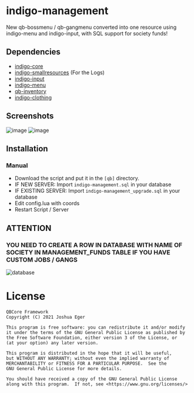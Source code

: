 # indigo-management

New qb-bossmenu / qb-gangmenu converted into one resource using indigo-menu and indigo-input, with SQL support for society funds!

## Dependencies
- [indigo-core](https://github.com/qbcore-framework/indigo-core)
- [indigo-smallresources](https://github.com/qbcore-framework/indigo-smallresources) (For the Logs)
- [indigo-input](https://github.com/qbcore-framework/indigo-input)
- [indigo-menu](https://github.com/qbcore-framework/indigo-menu)
- [qb-inventory](https://github.com/qbcore-framework/qb-inventory)
- [indigo-clothing](https://github.com/qbcore-framework/indigo-clothing)

## Screenshots
![image](https://i.imgur.com/9yiQZDX.png)
![image](https://i.imgur.com/MRMWeqX.png)

## Installation
### Manual
- Download the script and put it in the `[qb]` directory.
- IF NEW SERVER: Import `indigo-management.sql` in your database
- IF EXISTING SERVER: Import `indigo-management_upgrade.sql` in your database
- Edit config.lua with coords
- Restart Script / Server

## ATTENTION
### YOU NEED TO CREATE A ROW IN DATABASE WITH NAME OF SOCIETY IN MANAGEMENT_FUNDS TABLE IF YOU HAVE CUSTOM JOBS / GANGS
![database](https://i.imgur.com/6cd3NLU.png)

# License

    QBCore Framework
    Copyright (C) 2021 Joshua Eger

    This program is free software: you can redistribute it and/or modify
    it under the terms of the GNU General Public License as published by
    the Free Software Foundation, either version 3 of the License, or
    (at your option) any later version.

    This program is distributed in the hope that it will be useful,
    but WITHOUT ANY WARRANTY; without even the implied warranty of
    MERCHANTABILITY or FITNESS FOR A PARTICULAR PURPOSE.  See the
    GNU General Public License for more details.

    You should have received a copy of the GNU General Public License
    along with this program.  If not, see <https://www.gnu.org/licenses/>
